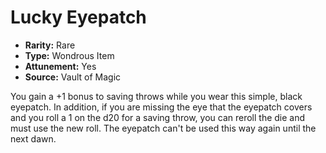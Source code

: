 # Lucky Eyepatch

- **Rarity:** Rare
- **Type:** Wondrous Item
- **Attunement:** Yes
- **Source:** Vault of Magic

You gain a +1 bonus to saving throws while you wear this simple, black eyepatch. In addition, if you are missing the eye that the eyepatch covers and you roll a 1 on the d20 for a saving throw, you can reroll the die and must use the new roll. The eyepatch can't be used this way again until the next dawn.

